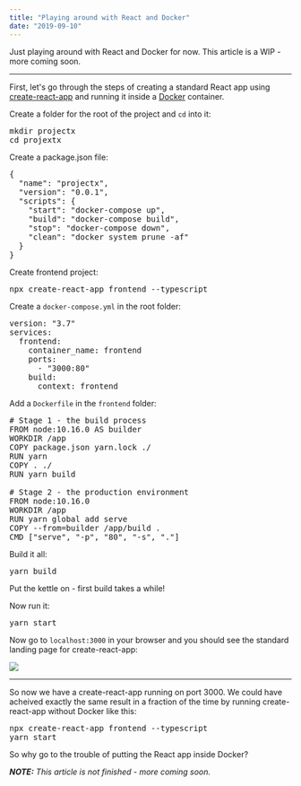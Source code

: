 ```yaml
---
title: "Playing around with React and Docker"
date: "2019-09-10"
---
```


Just playing around with React and Docker for now. This article is a WIP - more coming soon.

---

First, let's go through the steps of creating a standard React app using [create-react-app](https://create-react-app.dev) and running it inside a [Docker](https://www.docker.com/why-docker) container.

Create a folder for the root of the project and `cd` into it:

<pre>
mkdir projectx
cd projextx
</pre>

Create a package.json file:

<pre>
{
  "name": "projectx",
  "version": "0.0.1",  
  "scripts": {
    "start": "docker-compose up",
    "build": "docker-compose build",
    "stop": "docker-compose down",
    "clean": "docker system prune -af"
  }
}
</pre>

Create frontend project:

<pre>
npx create-react-app frontend --typescript
</pre>

Create a `docker-compose.yml` in the root folder:

<pre>
version: "3.7"
services:
  frontend:
    container_name: frontend
    ports:
      - "3000:80"
    build:
      context: frontend
</pre>

Add a `Dockerfile` in the `frontend` folder:

<pre>
# Stage 1 - the build process
FROM node:10.16.0 AS builder
WORKDIR /app
COPY package.json yarn.lock ./
RUN yarn
COPY . ./
RUN yarn build

# Stage 2 - the production environment
FROM node:10.16.0
WORKDIR /app
RUN yarn global add serve
COPY --from=builder /app/build .
CMD ["serve", "-p", "80", "-s", "."]
</pre>

Build it all:

<pre>
yarn build
</pre>

Put the kettle on - first build takes a while!

Now run it:

<pre>
yarn start
</pre>

Now go to `localhost:3000` in your browser and you should see the standard landing page for create-react-app:

<img src="/images/cra-landing-page.png"/>

---

So now we have a create-react-app running on port 3000. We could have acheived exactly the same result in a fraction of the time by running create-react-app without Docker like this:

<pre>
npx create-react-app frontend --typescript
yarn start
</pre>

So why go to the trouble of putting the React app inside Docker?

_**NOTE:** This article is not finished - more coming soon._
